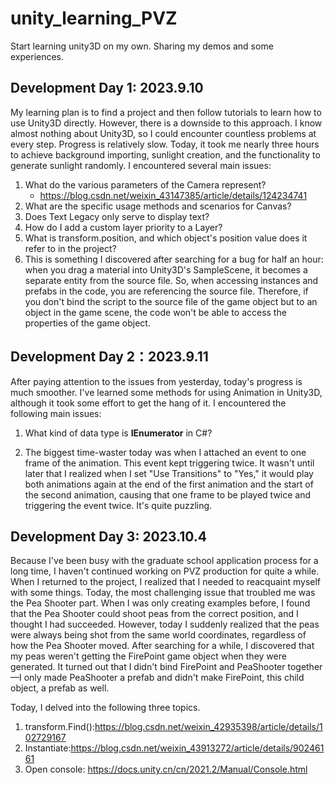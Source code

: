 # unity_learning_PVZ
Start learning unity3D on my own. Sharing my demos and some experiences.



## Development Day 1: 2023.9.10

My learning plan is to find a project and then follow tutorials to learn how to use Unity3D directly. However, there is a downside to this approach. I know almost nothing about Unity3D, so I could encounter countless problems at every step. Progress is relatively slow. Today, it took me nearly three hours to achieve background importing, sunlight creation, and the functionality to generate sunlight randomly. I encountered several main issues:

1. What do the various parameters of the Camera represent?
   - https://blog.csdn.net/weixin_43147385/article/details/124234741
2. What are the specific usage methods and scenarios for Canvas?
3. Does Text Legacy only serve to display text?
4. How do I add a custom layer priority to a Layer?
5. What is transform.position, and which object's position value does it refer to in the project?
6. This is something I discovered after searching for a bug for half an hour: when you drag a material into Unity3D's SampleScene, it becomes a separate entity from the source file. So, when accessing instances and prefabs in the code, you are referencing the source file. Therefore, if you don't bind the script to the source file of the game object but to an object in the game scene, the code won't be able to access the properties of the game object.

## Development Day 2：2023.9.11

After paying attention to the issues from yesterday, today's progress is much smoother. I've learned some methods for using Animation in Unity3D, although it took some effort to get the hang of it. I encountered the following main issues:

1. What kind of data type is **IEnumerator** in C#?

2. The biggest time-waster today was when I attached an event to one frame of the animation. This event kept triggering twice. It wasn't until later that I realized when I set "Use Transitions" to "Yes," it would play both animations again at the end of the first animation and the start of the second animation, causing that one frame to be played twice and triggering the event twice. It's quite puzzling.

## Development Day 3: 2023.10.4

Because I've been busy with the graduate school application process for a long time, I haven't continued working on PVZ production for quite a while. When I returned to the project, I realized that I needed to reacquaint myself with some things. Today, the most challenging issue that troubled me was the Pea Shooter part. When I was only creating examples before, I found that the Pea Shooter could shoot peas from the correct position, and I thought I had succeeded. However, today I suddenly realized that the peas were always being shot from the same world coordinates, regardless of how the Pea Shooter moved. After searching for a while, I discovered that my peas weren't getting the FirePoint game object when they were generated. It turned out that I didn't bind FirePoint and PeaShooter together—I only made PeaShooter a prefab and didn't make FirePoint, this child object, a prefab as well.

Today, I delved into the following three topics.

1. transform.Find():https://blog.csdn.net/weixin_42935398/article/details/102729167
2. Instantiate:https://blog.csdn.net/weixin_43913272/article/details/90246161
3. Open console: https://docs.unity.cn/cn/2021.2/Manual/Console.html
